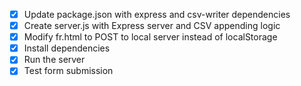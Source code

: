 - [x] Update package.json with express and csv-writer dependencies
- [x] Create server.js with Express server and CSV appending logic
- [x] Modify fr.html to POST to local server instead of localStorage
- [x] Install dependencies
- [x] Run the server
- [x] Test form submission
